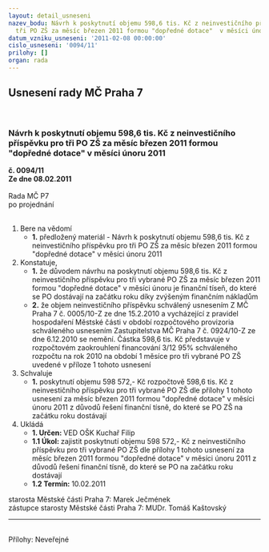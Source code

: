 ```yaml
---
layout: detail_usneseni
nazev_bodu: Návrh k poskytnutí objemu 598,6 tis. Kč z neinvestičního příspěvku pro
  tři PO ZŠ za měsíc březen 2011 formou "dopředné dotace"  v měsíci únoru 2011
datum_vzniku_usneseni: '2011-02-08 00:00:00'
cislo_usneseni: '0094/11'
prilohy: []
organ: rada
---
```

<div id="ucUsn_pList" class="usn">
	<span><h2>Usnesení rady MČ Praha 7 </h2>
<br></span><div class="standBody">
<span><h3>Návrh k poskytnutí objemu 598,6 tis. Kč z neinvestičního příspěvku pro tři PO ZŠ za měsíc březen 2011 formou "dopředné dotace"  v měsíci únoru 2011</h3></span><div class="center">
		<strong>č. 0094/11</strong><br>
	</div>
<div class="center">
		<strong>Ze dne 08.02.2011</strong><br><br>
	</div>Rada MČ P7<br> po projednání<br><br><ol>
<li>Bere na vědomí<ul><li>
<strong>1.</strong> předložený materiál - Návrh k poskytnutí objemu 598,6 tis. Kč z neinvestičního příspěvku pro tři PO ZŠ za měsíc březen 2011 formou "dopředné dotace"  v měsíci únoru 2011</li></ul>
</li>
<li>Konstatuje,<ul>
<li>
<strong>1.</strong> že důvodem návrhu na poskytnutí objemu 598,6 tis. Kč z neinvestičního příspěvku pro tři vybrané PO ZŠ za měsíc březen 2011  formou "dopředné dotace" v měsíci únoru je finanční tíseň, do které se PO dostávají na začátku roku díky zvýšeným finančním nákladům</li>
<li>
<strong>2.</strong> že objem neinvestičního příspěvku schválený usnesením Z MČ Praha 7 č. 0005/10-Z ze dne 15.2.2010 a vycházející  z pravidel hospodaření Městské části v období rozpočtového provizoria schváleného usnesením Zastupitelstva MČ Praha 7 č. 0924/10-Z ze dne 6.12.2010 se nemění. Částka 598,6 tis. Kč představuje v rozpočtovém zaokrouhlení financování 3/12 95% schváleného rozpočtu na rok 2010 na období 1 měsíce pro tři vybrané PO ZŠ uvedené v příloze 1 tohoto usnesení </li>
</ul>
</li>
<li>Schvaluje<ul><li>
<strong>1.</strong> poskytnutí objemu 598 572,- Kč rozpočtově 598,6 tis. Kč z neinvestičního příspěvku pro tři vybrané PO ZŠ dle přílohy 1 tohoto usnesení za měsíc březen 2011 formou "dopředné dotace" v měsíci únoru 2011 z důvodů řešení finanční tísně, do které se PO ZŠ na začátku roku dostávají  </li></ul>
</li>
<li>Ukládá<ul>
<li>
<strong>1. Určen: </strong>VED OŠK Kuchař Filip</li>
<li>
<strong>1.1 Úkol: </strong>zajistit poskytnutí objemu 598 572,- Kč z neinvestičního příspěvku pro tři vybrané PO ZŠ dle přílohy 1 tohoto usnesení za měsíc březen 2011 formou "dopředné dotace" v měsíci únoru 2011 z důvodů řešení finanční tísně, do které se PO na začátku roku dostávají</li>
<li>
<strong>1.2 Termín: </strong>10.02.2011</li>
</ul>
</li>
</ol>starosta Městské části Praha 7: Marek Ječmének<br>zástupce starosty Městské části Praha 7: MUDr. Tomáš Kaštovský <hr>
<br>Přílohy: Neveřejné</div>
</div>